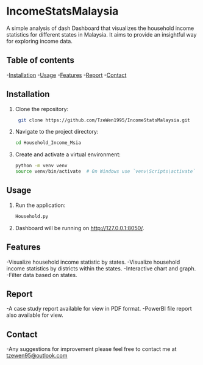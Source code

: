 # IncomeStatsMalaysia
A simple analysis of dash Dashboard that visualizes the household income statistics for different states in Malaysia. It aims to provide an insightful way for exploring income data.

## Table of contents
-[Installation](installation)
-[Usage](usage)
-[Features](features)
-[Report](report)
-[Contact](contact)

## Installation
1. Clone the repository:
   ```bash
    git clone https://github.com/TzeWen1995/IncomeStatsMalaysia.git
    ```
2. Navigate to the project directory:
    ```bash
    cd Household_Income_Msia
    ```
3. Create and activate a virtual environment:
    ```bash
    python -m venv venv
    source venv/bin/activate  # On Windows use `venv\Scripts\activate`
    ```
    
## Usage
1. Run the application:
    ```bash
    Household.py
    ```

2. Dashboard will be running on http://127.0.0.1:8050/.

## Features
-Visualize household income statistic by states. 
-Visualize household income statistics by districts within the states.
-Interactive chart and graph.
-Filter data based on states.

## Report
-A case study report available for view in PDF format.
-PowerBI file report also available for view.

## Contact
-Any suggestions for improvement please feel free to contact me at tzewen95@outlook.com
